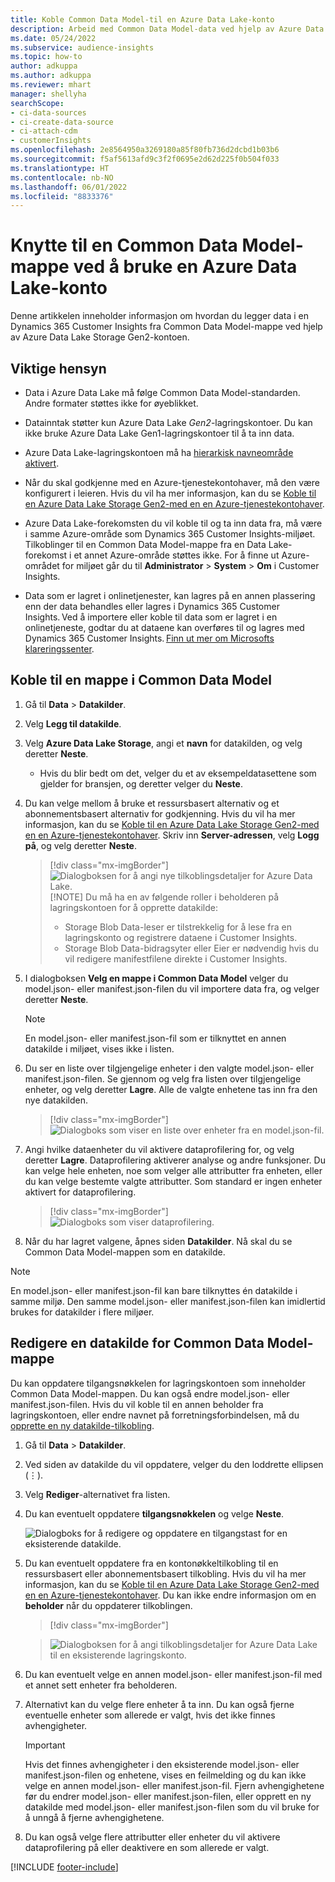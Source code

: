 ```yaml
---
title: Koble Common Data Model-til en Azure Data Lake-konto
description: Arbeid med Common Data Model-data ved hjelp av Azure Data Lake Storage.
ms.date: 05/24/2022
ms.subservice: audience-insights
ms.topic: how-to
author: adkuppa
ms.author: adkuppa
ms.reviewer: mhart
manager: shellyha
searchScope:
- ci-data-sources
- ci-create-data-source
- ci-attach-cdm
- customerInsights
ms.openlocfilehash: 2e8564950a3269180a85f80fb736d2dcbd1b03b6
ms.sourcegitcommit: f5af5613afd9c3f2f0695e2d62d225f0b504f033
ms.translationtype: HT
ms.contentlocale: nb-NO
ms.lasthandoff: 06/01/2022
ms.locfileid: "8833376"
---
```

# <a name="connect-to-a-common-data-model-folder-using-an-azure-data-lake-account"></a>Knytte til en Common Data Model-mappe ved å bruke en Azure Data Lake-konto

Denne artikkelen inneholder informasjon om hvordan du legger data i en Dynamics 365 Customer Insights fra Common Data Model-mappe ved hjelp av Azure Data Lake Storage Gen2-kontoen.

## <a name="important-considerations"></a>Viktige hensyn

- Data i Azure Data Lake må følge Common Data Model-standarden. Andre formater støttes ikke for øyeblikket.

- Datainntak støtter kun Azure Data Lake *Gen2*-lagringskontoer. Du kan ikke bruke Azure Data Lake Gen1-lagringskontoer til å ta inn data.

- Azure Data Lake-lagringskontoen må ha [hierarkisk navneområde aktivert](/azure/storage/blobs/data-lake-storage-namespace).

- Når du skal godkjenne med en Azure-tjenestekontohaver, må den være konfigurert i leieren. Hvis du vil ha mer informasjon, kan du se [Koble til en Azure Data Lake Storage Gen2-med en en Azure-tjenestekontohaver](connect-service-principal.md).

- Azure Data Lake-forekomsten du vil koble til og ta inn data fra, må være i samme Azure-område som Dynamics 365 Customer Insights-miljøet. Tilkoblinger til en Common Data Model-mappe fra en Data Lake-forekomst i et annet Azure-område støttes ikke. For å finne ut Azure-området for miljøet går du til **Administrator** > **System** > **Om** i Customer Insights.

- Data som er lagret i onlinetjenester, kan lagres på en annen plassering enn der data behandles eller lagres i Dynamics 365 Customer Insights. Ved å importere eller koble til data som er lagret i en onlinetjeneste, godtar du at dataene kan overføres til og lagres med Dynamics 365 Customer Insights. [Finn ut mer om Microsofts klareringssenter](https://www.microsoft.com/trust-center).

## <a name="connect-to-a-common-data-model-folder"></a>Koble til en mappe i Common Data Model

1. Gå til **Data** > **Datakilder**.

1. Velg **Legg til datakilde**.

1. Velg **Azure Data Lake Storage**, angi et **navn** for datakilden, og velg deretter **Neste**.

   - Hvis du blir bedt om det, velger du et av eksempeldatasettene som gjelder for bransjen, og deretter velger du **Neste**.

1. Du kan velge mellom å bruke et ressursbasert alternativ og et abonnementsbasert alternativ for godkjenning. Hvis du vil ha mer informasjon, kan du se [Koble til en Azure Data Lake Storage Gen2-med en en Azure-tjenestekontohaver](connect-service-principal.md). Skriv inn **Server-adressen**, velg **Logg på**, og velg deretter **Neste**.
   > [!div class="mx-imgBorder"]
   > ![Dialogboksen for å angi nye tilkoblingsdetaljer for Azure Data Lake.](media/enter-new-storage-details.png)
   > [!NOTE]
   > Du må ha en av følgende roller i beholderen på lagringskontoen for å opprette datakilde:
   >
   >  - Storage Blob Data-leser er tilstrekkelig for å lese fra en lagringskonto og registrere dataene i Customer Insights. 
   >  - Storage Blob Data-bidragsyter eller Eier er nødvendig hvis du vil redigere manifestfilene direkte i Customer Insights.

1. I dialogboksen **Velg en mappe i Common Data Model** velger du model.json- eller manifest.json-filen du vil importere data fra, og velger deretter **Neste**.
   > [!NOTE]
   > En model.json- eller manifest.json-fil som er tilknyttet en annen datakilde i miljøet, vises ikke i listen.

1. Du ser en liste over tilgjengelige enheter i den valgte model.json- eller manifest.json-filen. Se gjennom og velg fra listen over tilgjengelige enheter, og velg deretter **Lagre**. Alle de valgte enhetene tas inn fra den nye datakilden.
   > [!div class="mx-imgBorder"]
   > ![Dialogboks som viser en liste over enheter fra en model.json-fil.](media/review-entities.png)

1. Angi hvilke dataenheter du vil aktivere dataprofilering for, og velg deretter **Lagre**. Dataprofilering aktiverer analyse og andre funksjoner. Du kan velge hele enheten, noe som velger alle attributter fra enheten, eller du kan velge bestemte valgte attributter. Som standard er ingen enheter aktivert for dataprofilering.
   > [!div class="mx-imgBorder"]
   > ![Dialogboks som viser dataprofilering.](media/dataprofiling-entities.png)

1. Når du har lagret valgene, åpnes siden **Datakilder**. Nå skal du se Common Data Model-mappen som en datakilde.

> [!NOTE]
> En model.json- eller manifest.json-fil kan bare tilknyttes én datakilde i samme miljø. Den samme model.json- eller manifest.json-filen kan imidlertid brukes for datakilder i flere miljøer.

## <a name="edit-a-common-data-model-folder-data-source"></a>Redigere en datakilde for Common Data Model-mappe

Du kan oppdatere tilgangsnøkkelen for lagringskontoen som inneholder Common Data Model-mappen. Du kan også endre model.json- eller manifest.json-filen. Hvis du vil koble til en annen beholder fra lagringskontoen, eller endre navnet på forretningsforbindelsen, må du [opprette en ny datakilde-tilkobling](#connect-to-a-common-data-model-folder).

1. Gå til **Data** > **Datakilder**.

2. Ved siden av datakilde du vil oppdatere, velger du den loddrette ellipsen (&vellip;).

3. Velg **Rediger**-alternativet fra listen.

4. Du kan eventuelt oppdatere **tilgangsnøkkelen** og velge **Neste**.

   ![Dialogboks for å redigere og oppdatere en tilgangstast for en eksisterende datakilde.](media/edit-access-key.png)

5. Du kan eventuelt oppdatere fra en kontonøkkeltilkobling til en ressursbasert eller abonnementsbasert tilkobling. Hvis du vil ha mer informasjon, kan du se [Koble til en Azure Data Lake Storage Gen2-med en en Azure-tjenestekontohaver](connect-service-principal.md). Du kan ikke endre informasjon om en **beholder** når du oppdaterer tilkoblingen.
   > [!div class="mx-imgBorder"]

   > ![Dialogboksen for å angi tilkoblingsdetaljer for Azure Data Lake til en eksisterende lagringskonto.](media/enter-existing-storage-details.png)

6. Du kan eventuelt velge en annen model.json- eller manifest.json-fil med et annet sett enheter fra beholderen.

7. Alternativt kan du velge flere enheter å ta inn. Du kan også fjerne eventuelle enheter som allerede er valgt, hvis det ikke finnes avhengigheter.

   > [!IMPORTANT]
   > Hvis det finnes avhengigheter i den eksisterende model.json- eller manifest.json-filen og enhetene, vises en feilmelding og du kan ikke velge en annen model.json- eller manifest.json-fil. Fjern avhengighetene før du endrer model.json- eller manifest.json-filen, eller opprett en ny datakilde med model.json- eller manifest.json-filen som du vil bruke for å unngå å fjerne avhengighetene.

8. Du kan også velge flere attributter eller enheter du vil aktivere dataprofilering på eller deaktivere en som allerede er valgt.

[!INCLUDE [footer-include](includes/footer-banner.md)]
